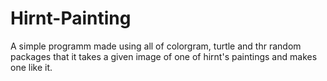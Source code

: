 # Hirnt-Painting


A simple programm made using all of colorgram, turtle and thr random packages that it takes a given image of one of  hirnt's paintings and makes one like it.
